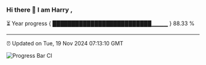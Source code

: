 ### Hi there 👋 I am Harry , 

⏳ Year progress { ██████████████████████████▁▁▁▁ } 88.33 %

---

⏰ Updated on Tue, 19 Nov 2024 07:13:10 GMT

![Progress Bar CI](https://github.com/duykhang68/duykhang68/workflows/Progress%20Bar%20CI/badge.svg)
